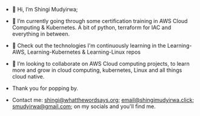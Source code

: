 - 👋 Hi, I’m Shingi Mudyirwa; 
- 👀 I’m currently going through some certification training in AWS Cloud Computing & Kubernetes. A bit of python, terraform for IAC and everything in between.
- 🥳 Check out the technologies I'm continuously learning in the Learning-AWS, Learning-Kubernetes & Learning-Linux repos
- 🥳 I’m looking to collaborate on AWS Cloud computing projects, to learn more and grow in cloud computing, kubernetes, Linux and all things cloud native.

- Thank you for popping by.

- Contact me:  shingi@whatthewordsays.org; email@shingimudyirwa.click; smudyirwa@gmail.com; on my socials and you'll find me.  
  
<!---
shingieuihos/shingieuihos is a ✨ special ✨ repository because its `README.md` (this file) appears on your GitHub profile.
You can click the Preview link to take a look at your changes.
--->
